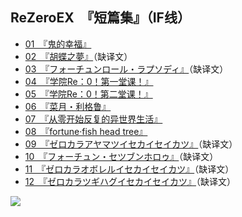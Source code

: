 ## ReZeroEX　『短篇集』（IF线）

- [01　『鬼的幸福』](01.html)
- [02　『胡蝶之夢』](02.html)（缺译文）
- [03　『フォーチュンロール・ラプソディ』](03.html)（缺译文）
- [04　『学院Re：0！第一堂课！』](04.html)
- [05　『学院Re：0！第二堂课！』](05.html)
- [06　『菜月・利格鲁』](06.html)
- [07　『从零开始反复的异世界生活』](07.html)
- [08　『fortune·fish head tree』](08.html)
- [09　『ゼロカラアヤマツイセカイセイカツ』](09.html)（缺译文）
- [10　『フォーチュン・セツブンホロゥ』](10.html)（缺译文）
- [11　『ゼロカラオボレルイセカイセイカツ』](11.html)（缺译文）
- [12　『ゼロカラツギハグイセカイセイカツ』](12.html)（缺译文）

![](/res/img/article/chapter099.jpg)
